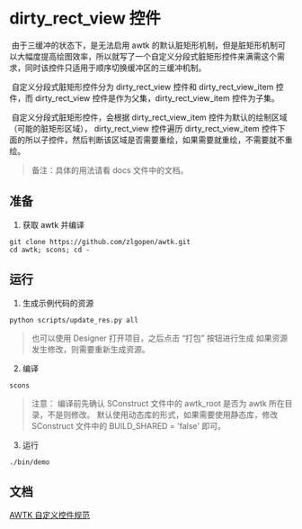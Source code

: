 # dirty_rect_view 控件

​	由于三缓冲的状态下，是无法启用 awtk 的默认脏矩形机制，但是脏矩形机制可以大幅度提高绘图效率，所以就写了一个自定义分段式脏矩形控件来满需这个需求，同时该控件只适用于顺序切换缓冲区的三缓冲机制。

​	自定义分段式脏矩形控件分为 dirty_rect_view 控件和 dirty_rect_view_item 控件，而  dirty_rect_view 控件是作为父集，dirty_rect_view_item 控件为子集。

​	自定义分段式脏矩形控件，会根据 dirty_rect_view_item 控件为默认的绘制区域（可能的脏矩形区域）， dirty_rect_view 控件遍历 dirty_rect_view_item 控件下面的所以子控件，然后判断该区域是否需要重绘，如果需要就重绘，不需要就不重绘。

> 备注：具体的用法请看 docs 文件中的文档。

## 准备

1. 获取 awtk 并编译

```
git clone https://github.com/zlgopen/awtk.git
cd awtk; scons; cd -
```

## 运行

1. 生成示例代码的资源

```
python scripts/update_res.py all
```
> 也可以使用 Designer 打开项目，之后点击 “打包” 按钮进行生成
> 如果资源发生修改，则需要重新生成资源。


2. 编译

```
scons
```
> 注意：
> 编译前先确认 SConstruct 文件中的 awtk_root 是否为 awtk 所在目录，不是则修改。
> 默认使用动态库的形式，如果需要使用静态库，修改 SConstruct 文件中的 BUILD_SHARED = 'false' 即可。

3. 运行
```
./bin/demo
```

## 文档

[AWTK 自定义控件规范](https://github.com/zlgopen/awtk/blob/master/docs/custom_widget_rules.md)
